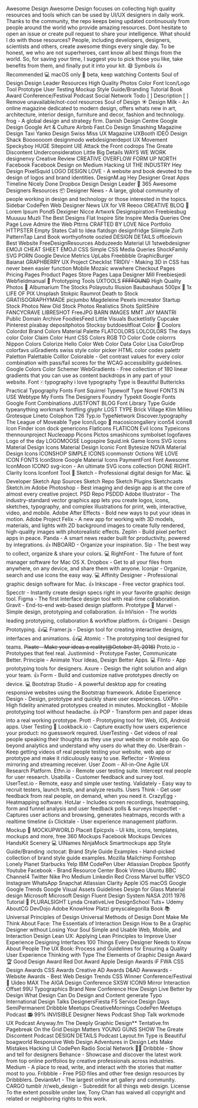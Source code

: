 Awesome Design Awesome Design focuses on collecting high quality resources and tools which can be used by UI/UX designers in daily work. Thanks to the community, the repo keeps being updated continuously from people around the world who provide amazing resources. Dont hesitate to open an issue or create pull request to share your intelligence. What should I do with those resources? People, including developers, designers, scientists and others, create awesome things every single day. To be honest, we who are not superheroes, cant know all best things from the world. So, for saving your time, I suggest you to pick those you like, take benefits from them, and finally put it into your kit. :smile: Symbols :+1: Recommended :computer: macOS only :mega: beta, keep watching Contents Soul of Design Design Leader Resources High Quality Photos Color Font Icon/Logo Tool Prototype User Testing Mockup Style Guide/Branding Tutorial Book Award Conference/Festival Podcast Social Network Todo [ ] Description [ ] Remove unavailable/not-cool resources Soul of Design :sunny: Design Milk - An online magazine dedicated to modern design, offers whats new in art, architecture, interior design, furniture and decor, fashion and technology. frog - A global design and strategy firm. Danish Design Centre Google Design Google Art & Culture Airbnb Fast.Co Design Smashing Magazine Design Taxi Yanko Design Swiss Miss UX Magazine UXBooth IDEO Design Shack Booooooom designmodo webdesignerdepot UX Movement Speckyboy HUGE Sitepoint UIE Attack the Front codrops The Greate Discontent Underconsideration Little Big Details WAYS WE WORK designenvy Creative Review CREATIVE OVERFLOW FORM UP NORTH Facebook Facebook Design on Medium Hacking UI THE INDUSTRY Hey Design PixelSquid LOGO DESIGN LOVE - A website and book devoted to the design of logos and brand identities. DesignM.ag Hey Designer Great Apps Timeline Nicely Done Dropbox Design Design Leader :dolls: 365 Awesome Designers Resources :package: Designer News - A large, global community of people working in design and technology or those interested in the topics. Sidebar CodePen Web Designer News UX for VR Reeoo CREATIVE BLOQ :rocket: Lorem Ipsum Pond5 Dexigner Nicce Artwxrk Designspiration Freebiesbug Muuuuu Muzli The Best Designs Flat Inspire Site Inspire Media Queries One Page Love Admire the Web Pttrns CRAFTED BY LOVE Nice Portfolio HTTPSTER Empty States Call to Idea flatdsgn designfridge Siiimple Zurb PatternTap Land Book worthyofnote oozled DESIGN DETAILS officelovin Best Website FreeDesignResources Abduzeedo Material UI 1stwebdesigner EMOJI CHEAT SHEET EMOJI CSS Simple CSS Media Queries ShockFamily SVG PORN Google Device Metrics UpLabs Freebbble GraphicBurger Baianat GRAPHBERRY UX Project Checklist TRIDIV - Making 3D in CSS has never been easier function Mobile Mozaic wwwhere Checkout Pages Pricing Pages Product Pages Store Pages Lapa Designer Mill Freebiesjedi Webfieldmanual :rocket: Prototyping Tools UXTOOLS ~~FFFFOUND~~ High Quality Photos :tokyo_tower: Albumarium The Stocks Polayoutu Illusion Baubauhaus 500px :100: 1x LIFE OF PIX Unsplash Stokpic Raumrot Death to Stock GRATISOGRAPHYMADE picjumbo Magdeleine Pexels imcreator Startup Stock Photos New Old Stock Photos Realistics Shots SplitShire FANCYCRAVE LIBRESHOT FreeJPG BARN IMAGES MMT JAY MANTRI Public Domain Archive FoodiesFeed Little Visuals Bucketlistly Cupcake Pinterest pixabay depositphotos Stocksy butdoesitfloat Color :art: Coolors Colordot Brand Colors Material Palette FLATCOLORS LOLCOLORS The days color Color Claim Color Hunt CSS Colors RGB TO Color Code colorrrs Nippon Colors Colorize Hello Color Web Color Data Color Lisa ColorDrop colorfavs uiGradients swiss style color picker HTML color codes palettr Paletton Palettable Colllor Colorable - Get contrast values for every color combination with pass/fail scores for the WCAG accessibility guidelines. Google Colors Color Schemer WebGradients - Free collection of 180 linear gradients that you can use as content backdrops in any part of your website. Font :mahjong: typography i love typography Type is Beautiful Buttericks Practical Typography Fonts Font Squirrel Typewolf Type Novel FONTS IN USE Webtype My Fonts The Designers Foundry Typekit Google Fonts Google Font Combinations JUSTFONT BLOG Font Library Type Guide typeanything workmark fontfling glyphr LOST TYPE Brick Village Klim Milieu Grotesque Lineto Colophon T26 Typ.io TypeNetwork Discover.typography The League of Moveable Type Icon/Logo :tada: macosicongallery icon54 icons8 Icon Finder icon dock genericons FlatIcons FLATICON Evil Icons Typeicons thennounproject Nucleoapp Picons Pictos smashicons symbolset logofaves Logo of the day LOGOMOOSE Logospire Squid.ink Game Icons SVG icons Material Design Icons Material Design Iconic Font Bytesize NOVA Material Design Icons ICONSHOP SIMPLE ICONS iconmonstr Octions WE LOVE ICON FONTS IconStore Google Material Icons PaymentFont Font Awesome IconMoon ICONO svg-icon - An ultimate SVG icons collection DONE RIGHT. Clarity Icons Iconfont Tool :wrench: Sketch - Professional digital design for Mac. :computer: Developer Sketch App Sources Sketch Repo Sketch Plugins Sketchcasts Sketch.im Adobe Photoshop - Best imaging and design app is at the core of almost every creative project. PSD Repo PSDDD Adobe Illustrator - The industry-standard vector graphics app lets you create logos, icons, sketches, typography, and complex illustrations for print, web, interactive, video, and mobile. Adobe After Effects - Bold new ways to put your ideas in motion. Adobe Project Felix - A new app for working with 3D models, materials, and lights with 2D background images to create fully rendered, high-quality images with photorealistic effects. Zeplin - Build pixel perfect apps in peace. Panda - A smart news reader built for productivity, powered by integrations. :+1: INBOARD - Organize your inspiration. Sip - The best way to collect, organize & share your colors. :computer: RightFont - The future of font manager software for Mac OS X. Dropbox - Get to all your files from anywhere, on any device, and share them with anyone. Iconjar - Organize, search and use icons the easy way. :computer: Affinity Designer - Professional graphic design software for Mac. :+1: Inkscape - Free vector graphics tool. Specctr - Instantly create design specs right in your favorite graphic design tool. Figma - The first interface design tool with real-time collaboration. Gravit - End-to-end web-based design platform. Prototype :memo: Marvel - Simple design, prototyping and collaboration. :+1: InVision - The worlds leading prototyping, collaboration & workflow platform. :+1: Origami - Design Prototyping. :+1::computer: Framer.js - Design tool for creating interactive designs, interfaces and animations. :+1::computer: Atomic - The prototyping tool designed for teams. ~~Pixate - Make your ideas a reality(@October 31, 2016)~~ Proto.io - Prototypes that feel real. Justinmind - Prototype Faster, Communicate Better. Principle - Animate Your Ideas, Design Better Apps. :computer: Flinto - App prototyping tools for designers. Axure - Design the right solution and align your team. :+1: Form - Build and customize native prototypes directly on device. :computer: Bootstrap Studio - A powerful desktop app for creating responsive websites using the Bootstrap framework. Adobe Experience Design - Design, prototype and quickly share user experiences. UXPin - High fidelity animated prototypes created in minutes. MockingBot - Mobile prototyping tool without headache. :+1: POP - Transform pen and paper ideas into a real working prototype. Prott - Prototyping tool for Web, iOS, Android apps. User Testing :busts_in_silhouette: Lookback.io - Capture exactly how users experience your product: no guesswork required. UserTesting - Get videos of real people speaking their thoughts as they use your website or mobile app. Go beyond analytics and understand why users do what they do. UserBrain - Keep getting videos of real people testing your website, web app or prototype and make it ridiculously easy to use. Reflector - Wireless mirroring and streaming receiver. User Zoom - All-in-One Agile UX Research Platform. Ethn.io - Remote user testing suite. Intercept real people for user research. Usabilla - Customer feedback and survey tool. UserTest.io - Remote, easy and simple user testing. Validately - Easy way to recruit testers, launch tests, and analyze results. Users Think - Get user feedback from real people, on demand, when you need it. CrazyEgg - Heatmapping software. HotJar - Includes screen recordings, heatmapping, form and funnel analysis and user feedback polls & surveys Inspectlet - Captures user actions and browsing, generates heatmaps, records with a realtime timeline :+1: Clicktale - User experience management platform. Mockup :hatching_chick: MOCKUPWORLD Placeit Epicpxls - UI kits, icons, templates, mockups and more, free 360 Mockups Facebook Mockups Devices HandsKit Scenery :computer: UINames NinjaMock Smartmockups app Style Guide/Branding :octocat: Brand Style Guide Examples - Hand-picked collection of brand style guide examples. Mozilla Mailchimp Fontshop Lonely Planet Starbucks Yelp IBM CodePen Uber Atlassian Dropbox Spotify Youtube Facebook - Brand Resource Center Book Vimeo Ubuntu BBC Channel4 Twitter Nike Pro Medium Linkedin Red Cross Marvel buffer VSCO Instagram WhatsApp Snapchat Atlassian Clarity Apple iOS macOS Google Google Trends Google Visual Assets Guidelines Design for Glass Material design Microsoft Microsoft Design Fluent Design System NASA 2011 1976 Tutorial :school: PLURALSIGHT Lynda CreativeLive DesignSchool Tuts+ Udemy AboutCG DevDojo Adobe KnowHow Platzi greyscalegorilla Book :books: Universal Principles of Design Universal Methods of Design Dont Make Me Think About Face: The Essentials of Interaction Design How to Be a Graphic Designer without Losing Your Soul Simple and Usable Web, Mobile, and Interaction Design Lean UX: Applying Lean Principles to Improve User Experience Designing Interfaces 100 Things Every Designer Needs to Know About People The UX Book: Process and Guidelines for Ensuring a Quality User Experience Thinking with Type The Elements of Graphic Design Award :trophy: Good Design Award Red Dot Award Apple Design Awards iF FWA CSS Design Awards CSS Awards Creative AD Awards D&AD Awwwards - Website Awards - Best Web Design Trends CSS Winner Conference/Festival :beers: Uideo MAX The AIGA Design Conference SXSW ICON9 Mirror Interaction Offset 99U Typographics Brand New Conference How Design Live Better by Design What Design Can Do Design and Content generate Typo International Design Talks DesignersFiesta F5 Service Design Days SemiPermanent Dribbble Meetups CreativeMornings CodePen Meetups Podcast :radio: 99% INVISIBLE Designer News Podcast Shop Talk workmode UX Podcast Anyway.fm The Deeply Graphic Design** Tentative.fm Pagebreak On the Grid Design Matters YOUNG GUNS SHOW The Greate Discontent Podcast DESIGN DETAILS Podcast Layout.fm Type is Beautiful boagworld Responsive Web Design Adventures in Design Lets Make Mistakes Hacking UI CodePen Radio Social Network :couple::couple: Dribbble - Show and tell for designers Behance - Showcase and discover the latest work from top online portfolios by creative professionals across industries. Medium - A place to read, write, and interact with the stories that matter most to you. Fribbble - Free PSD files and other free design resources by Dribbblers. DeviantArt - The largest online art gallery and community. CARGO tumblr /r/web_design - Subreddit for all things web design. License To the extent possible under law, Tony Chan has waived all copyright and related or neighboring rights to this work.